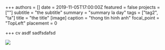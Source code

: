+++
authors = []
date = 2019-11-05T17:00:00Z
featured = false
projects = [""]
subtitle = "the subtitle"
summary = "summary la day"
tags = ["tag2", "ta"]
title = "the title"
[image]
caption = "thong tin hinh anh"
focal_point = "TopLeft"
placement = 0

+++
cv asdf sadfsdafsd

![](/img/DSC_4368_cut.jpg)